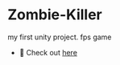 # Zombie-Killer
 my first unity project. fps game
- 💬 Check out [here](https://www.youtube.com/watch?v=sU-PT-ADW6M)
